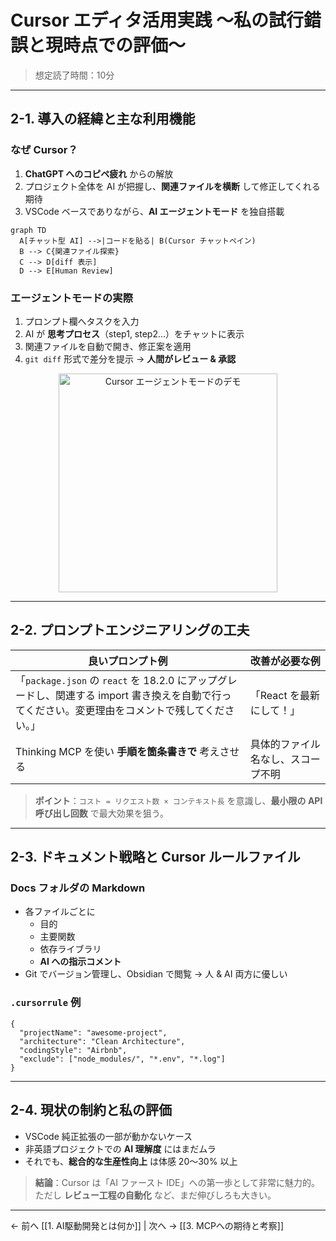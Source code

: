# Cursor エディタ活用実践 〜私の試行錯誤と現時点での評価〜

> 想定読了時間：10分

---

## 2-1. 導入の経緯と主な利用機能

### なぜ Cursor？

1. **ChatGPT へのコピペ疲れ** からの解放
2. プロジェクト全体を AI が把握し、**関連ファイルを横断** して修正してくれる期待
3. VSCode ベースでありながら、**AI エージェントモード** を独自搭載

```mermaid
graph TD
  A[チャット型 AI] -->|コードを貼る| B(Cursor チャットペイン)
  B --> C{関連ファイル探索}
  C --> D[diff 表示]
  D --> E[Human Review]
```

### エージェントモードの実際

1. プロンプト欄へタスクを入力
2. AI が **思考プロセス**（step1, step2...）をチャットに表示
3. 関連ファイルを自動で開き、修正案を適用
4. `git diff` 形式で差分を提示 → **人間がレビュー & 承認**

<div align="center">
  <img src="https://via.placeholder.com/600x350?text=Cursor+Agent+Demo" alt="Cursor エージェントモードのデモ" height="350" />
</div>

---

## 2-2. プロンプトエンジニアリングの工夫

| 良いプロンプト例 | 改善が必要な例 |
|---|---|
| 「`package.json` の `react` を 18.2.0 にアップグレードし、関連する import 書き換えを自動で行ってください。変更理由をコメントで残してください。」 | 「React を最新にして！」 |
| Thinking MCP を使い **手順を箇条書きで** 考えさせる | 具体的ファイル名なし、スコープ不明 |

> **ポイント**：`コスト = リクエスト数 × コンテキスト長` を意識し、**最小限の API 呼び出し回数** で最大効果を狙う。

---

## 2-3. ドキュメント戦略と Cursor ルールファイル

### Docs フォルダの Markdown

- 各ファイルごとに
  - 目的
  - 主要関数
  - 依存ライブラリ
  - **AI への指示コメント**
- Git でバージョン管理し、Obsidian で閲覧 → 人 & AI 両方に優しい

### `.cursorrule` 例

```jsonc
{
  "projectName": "awesome-project",
  "architecture": "Clean Architecture",
  "codingStyle": "Airbnb",
  "exclude": ["node_modules/", "*.env", "*.log"]
}
```

---

## 2-4. 現状の制約と私の評価

- VSCode 純正拡張の一部が動かないケース
- 非英語プロジェクトでの **AI 理解度** にはまだムラ
- それでも、**総合的な生産性向上** は体感 20〜30% 以上

> **結論**：Cursor は「AI ファースト IDE」への第一歩として非常に魅力的。ただし **レビュー工程の自動化** など、まだ伸びしろも大きい。

---

← 前へ [[1. AI駆動開発とは何か]]  |  次へ → [[3. MCPへの期待と考察]]